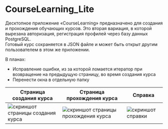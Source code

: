 # CourseLearning_Lite
Десктопное приложение «CourseLearning» предназначено для создания и прохождения обучающих курсов. Это вторая вариация, в которой вырезана авторизация, регистрация профилей через базу данных PostgreSQL.   
Готовый курс сохраняется в JSON файле и может быть открыт другим пользователем в этом же приложении.

В планах: 
- Исправление ошибки, из за которой ломается итератор при возвращение на предыдущую страницу, во время создания курса
- Перенести окна в отдельную папку

| Страница создания курса             | Страница прохождения курса          | Справка                                     |
| ----------------------------------- | ----------------------------------- | ------------------------------------------- |
| ![скриншот страницы создания курса]([https://example.com/cat.png](https://github.com/BlackNetik/CourseLearning_Lite/blob/master/Images/github/App_create.png)https://github.com/BlackNetik/CourseLearning_Lite/blob/master/Images/github/App_create.png) | ![скриншот страницы прохождения курса]([https://example.com/dog.png](https://github.com/BlackNetik/CourseLearning_Lite/blob/master/Images/github/App_read.png)) | ![скриншот справки]([https://example.com/lizzard.png](https://github.com/BlackNetik/CourseLearning_Lite/blob/master/Images/github/App_help.png)https://github.com/BlackNetik/CourseLearning_Lite/blob/master/Images/github/App_help.png) |
